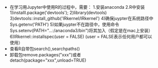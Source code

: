 - 在学习用Jupyter中使用R的过程中，需要：
    1.安装anaconda
    2.R中安装
      1)installl.package('devtools');
      2)library(devtools)
      3)devtools::install_github('IRkernel/IRkernel')
      4)确保juypter在系统路径中Sys.getenv('PATH')
      5)如果juypter不在路径中，使用命令Sys.setenv(PATH="...:/anaconda3/bin")将其加入（假定是在mac上安装）
      6)IRkernel::installspec(user = FALSE) (user = FALSE表示任何用户都可以使用）
- 查看R自带包search(),searchpaths()
- 卸载包remove.packages("xxx")或者detach(package="xxx",unload=TRUE)
